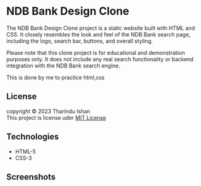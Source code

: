 # NDB Bank Design Clone

The NDB Bank Design Clone project is a static website built with HTML and CSS. It closely resembles the look and feel of the NDB Bank search page, including the logo, search bar, buttons, and overall styling.

Please note that this clone project is for educational and demonstration purposes only. It does not include any real search functionality or backend integration with the NDB Bank search engine.

This is done by me to practice html,css  

## License
copyright &copy; 2023 Tharindu Ishan <br>
This project is license uder [MIT License](License.txt)

## Technologies

- HTML-5 
- CSS-3 

## Screenshots
